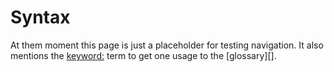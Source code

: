 # Syntax

At them moment this page is just a placeholder for testing navigation.
It also mentions the <keyword:> term to get one usage to the [glossary][].
